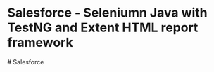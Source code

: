 # Salesforce - Seleniumn Java with TestNG and Extent HTML report framework

#   S a l e s f o r c e  
 